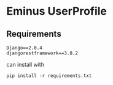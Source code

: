 # Eminus UserProfile

## Requirements
```
Django==2.0.4
djangorestframework==3.8.2
```
can install with
```
pip install -r requirements.txt
```
